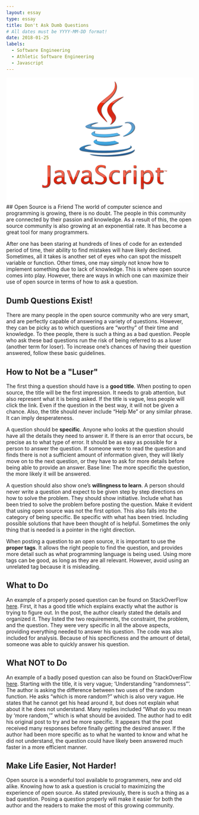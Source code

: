 ```yaml
---
layout: essay
type: essay
title: Don't Ask Dumb Questions
# All dates must be YYYY-MM-DD format!
date: 2018-01-25
labels:
  - Software Engineering
  - Athletic Software Engineering
  - Javascript
---
```


<img class="ui medium right floated image" src="../images/Javascript.png">
## Open Source is a Friend
The world of computer science and programming is growing, there is no doubt.  The people in this community are connected by their passion and knowledge.  As a result of this, the open source community is also growing at an exponential rate.  It has become a great tool for many programmers.  

After one has been staring at hundreds of lines of code for an extended period of time, their ability to find mistakes will have likely declined.  Sometimes, all it takes is another set of eyes who can spot the misspelt variable or function.  Other times, one may simply not know how to implement something due to lack of knowledge.  This is where open source comes into play.  However, there are ways in which one can maximize their use of open source in terms of how to ask a question.

## Dumb Questions Exist!
There are many people in the open source community who are very smart, and are perfectly capable of answering a variety of questions.  However, they can be picky as to which questions are “worthy” of their time and knowledge.  To thee people, there is such a thing as a bad question.  People who ask these bad questions run the risk of being referred to as a luser (another term for loser).  To increase one’s chances of having their question answered, follow these basic guidelines.

## How to Not be a "Luser"
The first thing a question should have is a <b>good title</b>.  When posting to open source, the title will be the first impression.  It needs to grab attention, but also represent what it is being asked.  If the title is vague, less people will click the link.  Even if the question in the best way, it will not be given a chance.  Also, the title should never include “Help Me” or any similar phrase.  It can imply desperateness.

A question should be <b>specific</b>.  Anyone who looks at the question should have all the details they need to answer it.  If there is an error that occurs, be precise as to what type of error.  It should be as easy as possible for a person to answer the question.  If someone were to read the question and finds there is not a sufficient amount of information given, they will likely move on to the next question, or they have to ask for more details before being able to provide an answer.  Base line: The more specific the question, the more likely it will be answered.  

A question should also show one’s <b>willingness to learn</b>.  A person should never write a question and expect to be given step by step directions on how to solve the problem.  They should show initiative.  Include what has been tried to solve the problem before posting the question.  Make it evident that using open source was not the first option.  This also falls into the category of being specific.  Be specific with what has been tried.  Including possible solutions that have been thought of is helpful.  Sometimes the only thing that is needed is a pointer in the right direction.

When posting a question to an open source, it is important to use the <b>proper tags</b>.  It allows the right people to find the question, and provides more detail such as what programming language is being used.  Using more tags can be good, as long as they are all relevant.  However, avoid using an unrelated tag because it is misleading.

## What to Do
An example of a properly posed question can be found on StackOverFlow <a href="https://stackoverflow.com/questions/48345753/efficiency-of-very-large-collections-iteration-and-sort">here</a>.  First, it has a good title which explains exactly what the author is trying to figure out.  In the post, the author clearly stated the details and organized it.  They listed the two requirements, the constraint, the problem, and the question.  They were very specific in all the above aspects, providing everything needed to answer his question.  The code was also included for analysis.  Because of his specificness and the amount of detail, someone was able to quickly answer his question.

## What NOT to Do
An example of a badly posed question can also be found on StackOverFlow <a href="https://stackoverflow.com/questions/3956478/understanding-randomness">here</a>.  Starting with the title, it is very vague; ‘Understanding “randomness”’.  The author is asking the difference between two uses of the random function.  He asks “which is more random?” which is also very vague.  He states that he cannot get his head around it, but does not explain what about it he does not understand.  Many replies included “What do you mean by ‘more random,’” which is what should be avoided.  The author had to edit his original post to try and be more specific.  It appears that the post received many responses before finally getting the desired answer.  If the author had been more specific as to what he wanted to know and what he did not understand, the question could have likely been answered much faster in a more efficient manner.

## Make Life Easier, Not Harder!
Open source is a wonderful tool available to programmers, new and old alike.  Knowing how to ask a question is crucial to maximizing the experience of open source.  As stated previously, there is such a thing as a bad question.  Posing a question properly will make it easier for both the author and the readers to make the most of this growing community.
